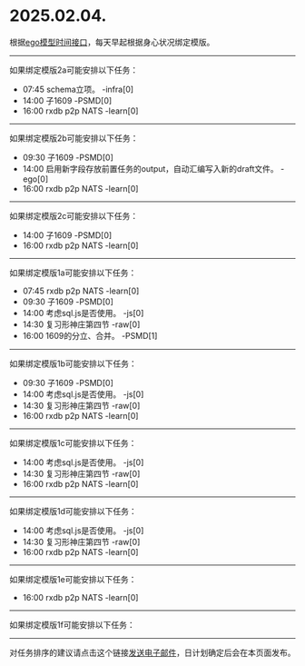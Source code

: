 # 2025.02.04.

根据[ego模型时间接口](https://gitee.com/hyg/blog/blob/master/timeflow.md)，每天早起根据身心状况绑定模版。

---
如果绑定模版2a可能安排以下任务：

- 07:45	schema立项。 -infra[0]
- 14:00	子1609 -PSMD[0]
- 16:00	rxdb p2p NATS -learn[0]

---
如果绑定模版2b可能安排以下任务：

- 09:30	子1609 -PSMD[0]
- 14:00	启用新字段存放前置任务的output，自动汇编写入新的draft文件。 -ego[0]
- 16:00	rxdb p2p NATS -learn[0]

---
如果绑定模版2c可能安排以下任务：

- 14:00	子1609 -PSMD[0]
- 16:00	rxdb p2p NATS -learn[0]

---
如果绑定模版1a可能安排以下任务：

- 07:45	rxdb p2p NATS -learn[0]
- 09:30	子1609 -PSMD[0]
- 14:00	考虑sql.js是否使用。 -js[0]
- 14:30	复习形神庄第四节 -raw[0]
- 16:00	1609的分立、合并。 -PSMD[1]

---
如果绑定模版1b可能安排以下任务：

- 09:30	子1609 -PSMD[0]
- 14:00	考虑sql.js是否使用。 -js[0]
- 14:30	复习形神庄第四节 -raw[0]
- 16:00	rxdb p2p NATS -learn[0]

---
如果绑定模版1c可能安排以下任务：

- 14:00	考虑sql.js是否使用。 -js[0]
- 14:30	复习形神庄第四节 -raw[0]
- 16:00	rxdb p2p NATS -learn[0]

---
如果绑定模版1d可能安排以下任务：

- 14:00	考虑sql.js是否使用。 -js[0]
- 14:30	复习形神庄第四节 -raw[0]
- 16:00	rxdb p2p NATS -learn[0]

---
如果绑定模版1e可能安排以下任务：

- 16:00	rxdb p2p NATS -learn[0]

---
如果绑定模版1f可能安排以下任务：


---
对任务排序的建议请点击这个链接<a href="mailto:huangyg@mars22.com?subject=关于2025.02.04.任务排序的建议&body=date: 2025.02.04.%0D%0Afile: ../../blog/release/time/d.20250204.md%0D%0A---请勿修改邮件主题及以上内容---%0D%0A">发送电子邮件</a>，日计划确定后会在本页面发布。